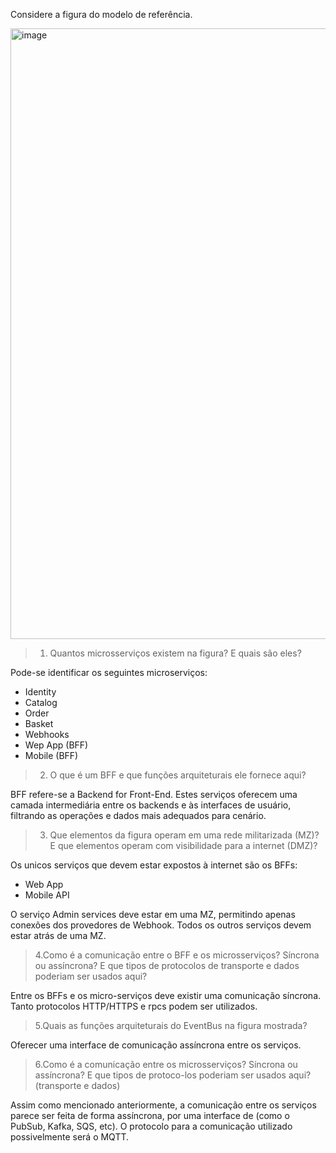 Considere a figura do modelo de referência.

<img width="977" alt="image" src="https://github.com/user-attachments/assets/3eef9af4-8679-4466-94a9-8c15f64846d9" />

> 1.	Quantos microsserviços existem na figura? E quais são eles?

Pode-se identificar os seguintes microserviços: 
- Identity
- Catalog
- Order
- Basket
- Webhooks
- Wep App (BFF)
- Mobile (BFF)

> 2. O que é um BFF e que funções arquiteturais ele fornece aqui?

BFF refere-se a Backend for Front-End. Estes serviços oferecem uma camada intermediária entre
os backends e às interfaces de usuário, filtrando as operações e dados mais adequados para
cenário.
> 3. Que elementos da figura operam em uma rede militarizada (MZ)? E que elementos operam com visibilidade para a internet (DMZ)?

Os unicos serviços que devem estar expostos à internet são os BFFs:
- Web App
- Mobile API

O serviço Admin services deve estar em uma MZ, permitindo apenas conexões dos provedores de 
Webhook. Todos os outros serviços devem estar atrás de uma MZ.

> 4.Como é a comunicação entre o BFF e os microsserviços? Síncrona ou assíncrona? 
E que tipos de protocolos de transporte e dados poderiam ser usados aqui? 

Entre os BFFs e os micro-serviços deve existir uma comunicação síncrona. Tanto protocolos 
HTTP/HTTPS e rpcs podem ser utilizados.

> 5.Quais as funções arquiteturais do EventBus na figura mostrada?

Oferecer uma interface de comunicação assíncrona entre os serviços. 

> 6.Como é a comunicação entre os microsserviços? Síncrona ou assíncrona? E que tipos de protoco-los poderiam ser usados aqui? (transporte e dados)

Assim como mencionado anteriormente, a comunicação entre os 
serviços parece ser feita de forma assíncrona, por uma interface 
de (como o PubSub, Kafka, SQS, etc). O protocolo para a comunicação 
utilizado possivelmente será o MQTT.